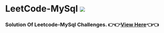 # LeetCode-MySql                            <a href="https://hits.seeyoufarm.com"><img src="https://hits.seeyoufarm.com/api/count/incr/badge.svg?url=https%3A%2F%2Fgithub.com%2FShubham-Bhoite%2FLeetCode-MySql&count_bg=%23EB4BC3&title_bg=%23555555&icon=mysql.svg&icon_color=%232616AC&title=hits&edge_flat=false"/></a>

### Solution Of Leetcode-MySql Challenges.  👉👉[View Here](https://github.com/Shubham-Bhoite/LeetCode-MySql/tree/main/Solutions)👈👈
